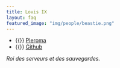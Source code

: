 ```yaml
---
title: Lovis IX
layout: faq
featured_image: "img/people/beastie.png"
---
```

* {{<fa fa-pleroma>}} [Pleroma](https://pleroma.foucry.net/users/lovisix")
* {{<fa fa-github>}} [Github](https://github.com/jfoucry")

*Roi des serveurs et des sauvegardes.*
